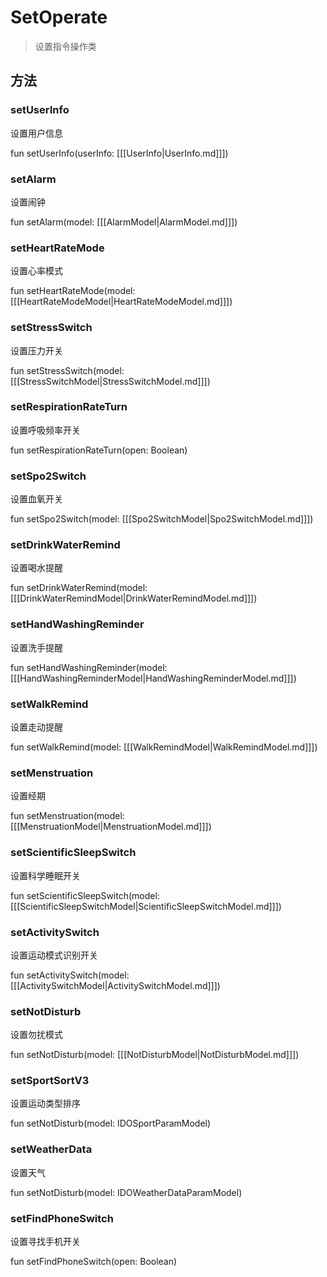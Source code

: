 <show-structure depth="2"/>

# SetOperate

> 设置指令操作类

## 方法

### setUserInfo

设置用户信息

<code-block lang="Kotlin">
    fun setUserInfo(userInfo: [[[UserInfo|UserInfo.md]]])
</code-block>

### setAlarm

设置闹钟

<code-block lang="Kotlin">
    fun setAlarm(model: [[[AlarmModel|AlarmModel.md]]])
</code-block>

### setHeartRateMode

设置心率模式

<code-block lang="Kotlin">
    fun setHeartRateMode(model: [[[HeartRateModeModel|HeartRateModeModel.md]]])
</code-block>

### setStressSwitch

设置压力开关

<code-block lang="Kotlin">
    fun setStressSwitch(model: [[[StressSwitchModel|StressSwitchModel.md]]])
</code-block>

### setRespirationRateTurn

设置呼吸频率开关

<code-block lang="Kotlin">
    fun setRespirationRateTurn(open: Boolean)
</code-block>

### setSpo2Switch

设置血氧开关

<code-block lang="Kotlin">
    fun setSpo2Switch(model: [[[Spo2SwitchModel|Spo2SwitchModel.md]]])
</code-block>

### setDrinkWaterRemind

设置喝水提醒

<code-block lang="Kotlin">
    fun setDrinkWaterRemind(model: [[[DrinkWaterRemindModel|DrinkWaterRemindModel.md]]])
</code-block>

### setHandWashingReminder

设置洗手提醒

<code-block lang="Kotlin">
    fun setHandWashingReminder(model: [[[HandWashingReminderModel|HandWashingReminderModel.md]]])
</code-block>

### setWalkRemind

设置走动提醒

<code-block lang="Kotlin">
    fun setWalkRemind(model: [[[WalkRemindModel|WalkRemindModel.md]]])
</code-block>

### setMenstruation

设置经期

<code-block lang="Kotlin">
    fun setMenstruation(model: [[[MenstruationModel|MenstruationModel.md]]])
</code-block>

### setScientificSleepSwitch

设置科学睡眠开关

<code-block lang="Kotlin">
    fun setScientificSleepSwitch(model: [[[ScientificSleepSwitchModel|ScientificSleepSwitchModel.md]]])
</code-block>

### setActivitySwitch

设置运动模式识别开关

<code-block lang="Kotlin">
    fun setActivitySwitch(model: [[[ActivitySwitchModel|ActivitySwitchModel.md]]])
</code-block>

### setNotDisturb

设置勿扰模式

<code-block lang="Kotlin">
    fun setNotDisturb(model: [[[NotDisturbModel|NotDisturbModel.md]]])
</code-block>

### setSportSortV3

设置运动类型排序

<code-block lang="Kotlin">
    fun setNotDisturb(model: IDOSportParamModel)
</code-block>

### setWeatherData

设置天气

<code-block lang="Kotlin">
    fun setNotDisturb(model: IDOWeatherDataParamModel)
</code-block>

### setFindPhoneSwitch

设置寻找手机开关

<code-block lang="Kotlin">
    fun setFindPhoneSwitch(open: Boolean)
</code-block>